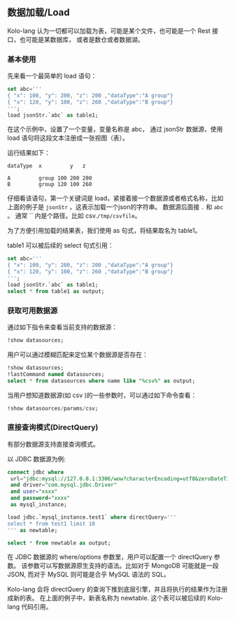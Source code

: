 ## 数据加载/Load

Kolo-lang 认为一切都可以加载为表，可能是某个文件，也可能是一个 Rest 接口，也可能是某数据库，
或者是数仓或者数据湖。 


### 基本使用

先来看一个最简单的 load 语句：

```sql
set abc='''
{ "x": 100, "y": 200, "z": 200 ,"dataType":"A group"}
{ "x": 120, "y": 100, "z": 260 ,"dataType":"B group"}
''';
load jsonStr.`abc` as table1;
```

在这个示例中，设置了一个变量，变量名称是 abc， 通过 jsonStr 数据源，使用 load 语句将这段文本注册成一张视图（表）。

运行结果如下：

```
dataType  x         y   z

A         group	100	200	200
B         group	120	100	260

```

仔细看该语句，第一个关键词是 load，紧接着接一个数据源或者格式名称，比如上面的例子是 `jsonStr` ，这表示加载一个json的字符串。
数据源后面接 `.` 和 `abc` 。 通常 `` 内是个路径。比如 csv.`/tmp/csvfile`。 

为了方便引用加载的结果表，我们使用 as 句式，将结果取名为 table1。

table1 可以被后续的 select 句式引用：

```sql
set abc='''
{ "x": 100, "y": 200, "z": 200 ,"dataType":"A group"}
{ "x": 120, "y": 100, "z": 260 ,"dataType":"B group"}
''';
load jsonStr.`abc` as table1;
select * from table1 as output;
```

### 获取可用数据源

通过如下指令来查看当前支持的数据源：

```sql
!show datasources;
```

用户可以通过模糊匹配来定位某个数据源是否存在：

```sql
!show datasources;
!lastCommand named datasources;
select * from datasources where name like "%csv%" as output;
```

当用户想知道数据源(如 csv )的一些参数时，可以通过如下命令查看：

```sql
!show datasources/params/csv;
```

### 直接查询模式(DirectQuery)

有部分数据源支持直接查询模式。

以 JDBC 数据源为例:

```sql
connect jdbc where
 url="jdbc:mysql://127.0.0.1:3306/wow?characterEncoding=utf8&zeroDateTimeBehavior=convertToNull&tinyInt1isBit=false"
 and driver="com.mysql.jdbc.Driver"
 and user="xxxx"
 and password="xxxx"
 as mysql_instance;

load jdbc.`mysql_instance.test1` where directQuery='''
select * from test1 limit 10
''' as newtable;

select * from newtable as output;
```

在 JDBC 数据源的 where/options 参数里，用户可以配置一个 directQuery 参数。
该参数可以写数据源原生支持的语法。比如对于 MongoDB 可能就是一段 JSON, 而对于
MySQL 则可能是合乎 MySQL 语法的 SQL。

Kolo-lang 会将 directQuery 的查询下推到底层引擎，并且将执行的结果作为注册成新的表。 
在上面的例子中，新表名称为 newtable. 这个表可以被后续的 Kolo-lang 代码引用。